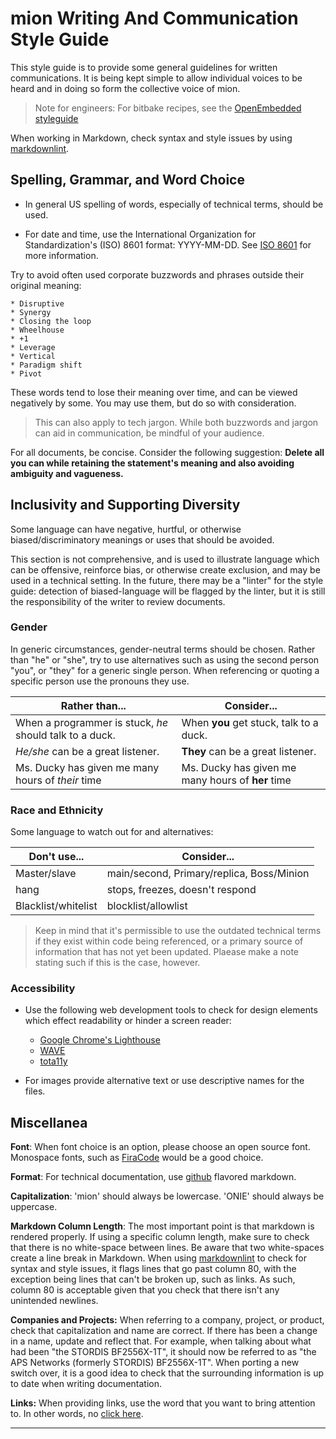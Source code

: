 # mion Writing And Communication Style Guide

This style guide is to provide some general guidelines for written
communications. It is being kept simple to allow individual voices to be
heard and in doing so form the collective voice of mion.

> Note for engineers: For bitbake recipes, see the [OpenEmbedded
styleguide](https://www.openembedded.org/wiki/Styleguide)

When working in Markdown, check syntax and style issues by using
[markdownlint](https://github.com/markdownlint/markdownlint).

## Spelling, Grammar, and Word Choice

* In general US spelling of words, especially of technical terms, should be
  used.

* For date and time, use the International Organization for Standardization's
  (ISO) 8601 format: YYYY-MM-DD. See
  [ISO 8601](https://www.iso.org/iso-8601-date-and-time-format.html) for more
  information.

Try to avoid often used corporate buzzwords and phrases outside their
original meaning:

    * Disruptive 
    * Synergy
    * Closing the loop
    * Wheelhouse
    * +1
    * Leverage
    * Vertical
    * Paradigm shift
    * Pivot

These words tend to lose their meaning over time, and can be viewed negatively
by some. You may use them, but do so with consideration.

> This can also apply to tech jargon. While both buzzwords and jargon can aid in
  communication, be mindful of your audience.

For all documents, be concise. Consider the following suggestion:
**Delete all you can while retaining the statement's meaning and also avoiding
ambiguity and vagueness.**

## Inclusivity and Supporting Diversity

Some language can have negative, hurtful, or otherwise biased/discriminatory
meanings or uses that should be avoided.

This section is not comprehensive, and is used to illustrate language which
can be offensive, reinforce bias, or otherwise create exclusion, and may be used
in a technical setting. In the future, there may be a "linter" for the style
guide: detection of biased-language will be flagged by the linter, but it is
still the responsibility of the writer to review documents.

### Gender

In generic circumstances, gender-neutral terms should be chosen. Rather than
"he" or "she", try to use alternatives such as using the second person "you",
or "they" for a generic single person. When referencing or quoting a specific
person use the pronouns they use.

| Rather than...                                          | Consider...                                       |
|---------------------------------------------------------|---------------------------------------------------|
| When a programmer is stuck, *he* should talk to a duck. | When **you** get stuck, talk to a duck.           |
| *He/she* can be a great listener.                       | **They** can be a great listener.                 |
| Ms. Ducky has given me many hours of *their* time       | Ms. Ducky has given me many hours of **her** time |

### Race and Ethnicity

Some language to watch out for and alternatives:

| Don't use...        | Consider...                               |
|---------------------|-------------------------------------------|
| Master/slave        | main/second, Primary/replica, Boss/Minion |
| hang                | stops, freezes, doesn't respond           |
| Blacklist/whitelist | blocklist/allowlist                       |

> Keep in mind that it's permissible to use the outdated technical terms if
  they exist within code being referenced, or a primary source of information
  that has not yet been updated. Plaease make a note stating such if this is the
  case, however.

### Accessibility

* Use the following web development tools to check for design elements which
effect readability or hinder a screen reader:

  * [Google Chrome's Lighthouse](https://developers.google.com/~/lighthouse)
  * [WAVE](https://wave.webaim.org/)
  * [tota11y](https://khan.github.io/tota11y/)

* For images provide alternative text or use descriptive names for the files.

## Miscellanea

**Font**: When font choice is an option, please choose an open source font.
Monospace fonts, such as [FiraCode](https://github.com/tonsky/FiraCode) would
be a good choice.

**Format**: For technical documentation, use
[github](https://github.github.com/gfm/) flavored markdown.

**Capitalization**: 'mion' should always be lowercase. 'ONIE' should always be
uppercase.

**Markdown Column Length**: The most important point is that markdown is
rendered properly. If using a specific column length, make sure to check that
there is no white-space between lines. Be aware that two white-spaces create a
line break in Markdown. When using [markdownlint](https://github.com/markdownlint/markdownlint)
to check for syntax and style issues, it flags lines that go past column 80,
with the exception being lines that can't be broken up, such as links. As such,
column 80 is acceptable given that you check that there isn't any unintended
newlines.

**Companies and Projects:** When referring to a company, project, or product,
check that capitalization and name are correct. If there has been a change in
a name, update and reflect that. For example, when talking about what had been
"the STORDIS BF2556X-1T", it should now be referred to as "the APS Networks
(formerly STORDIS) BF2556X-1T". When porting a new switch over, it is a good
idea to check that the surrounding information is up to date when writing
documentation.

**Links:** When providing links, use the word that you want to bring attention
to. In other words, no [click here]( https://www.w3.org/QA/Tips/noClickHere).

-------------------------------------------------------------------------------

